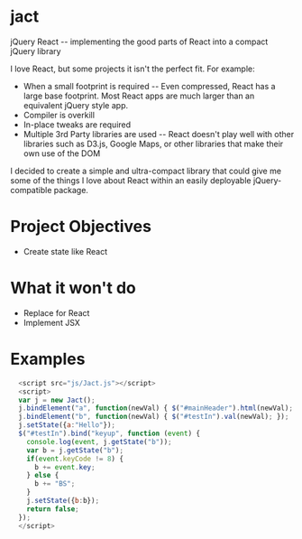 # jact
jQuery React -- implementing the good parts of React into a compact jQuery library

I love React, but some projects it isn't the perfect fit. For example:

* When a small footprint is required -- Even compressed, React has a large base footprint. Most React apps are much larger than an equivalent jQuery style app.
* Compiler is overkill
* In-place tweaks are required
* Multiple 3rd Party libraries are used -- React doesn't play well with other libraries such as D3.js, Google Maps, or other libraries that make their own use of the DOM

I decided to create a simple and ultra-compact library that could give me some of the things I love about React within an easily deployable jQuery-compatible package.

# Project Objectives

* Create state like React

# What it won't do

* Replace for React
* Implement JSX

# Examples

```javascript
  <script src="js/Jact.js"></script>
  <script>
  var j = new Jact();
  j.bindElement("a", function(newVal) { $("#mainHeader").html(newVal); });
  j.bindElement("b", function(newVal) { $("#testIn").val(newVal); });
  j.setState({a:"Hello"});
  $("#testIn").bind("keyup", function (event) {
    console.log(event, j.getState("b"));
    var b = j.getState("b");
    if(event.keyCode != 8) {
      b += event.key;
    } else {
      b += "BS";
    }
    j.setState({b:b});
    return false;
  });
  </script>
```

